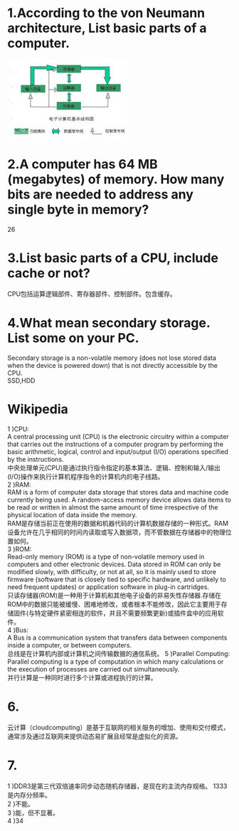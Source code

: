 # 1.According to the von Neumann architecture, List basic parts of a computer. 
![](images/hw06/pic1.jpg)
# 2.A computer has 64 MB (megabytes) of memory. How many bits are needed to address any single byte in memory? 
26
# 3.List basic parts of a CPU, include cache or not? 
CPU包括运算逻辑部件、寄存器部件、控制部件。包含缓存。
# 4.What mean secondary storage. List some on your PC. 
Secondary storage is a non-volatile memory (does not lose stored data when the device is powered down) that is not directly accessible by the CPU.  
SSD,HDD  
# Wikipedia
1 )CPU:  
A central processing unit (CPU) is the electronic circuitry within a computer that carries out the instructions of a computer program by performing the basic arithmetic, logical, control and input/output (I/O) operations specified by the instructions.   
中央处理单元(CPU)是通过执行指令指定的基本算法、逻辑、控制和输入/输出(I/O)操作来执行计算机程序指令的计算机内的电子线路。  
2 )RAM:  
RAM is a form of computer data storage that stores data and machine code currently being used. A random-access memory device allows data items to be read or written in almost the same amount of time irrespective of the physical location of data inside the memory.   
RAM是存储当前正在使用的数据和机器代码的计算机数据存储的一种形式。RAM设备允许在几乎相同的时间内读取或写入数据项，而不管数据在存储器中的物理位置如何。  
3 )ROM:  
Read-only memory (ROM) is a type of non-volatile memory used in computers and other electronic devices. Data stored in ROM can only be modified slowly, with difficulty, or not at all, so it is mainly used to store firmware (software that is closely tied to specific hardware, and unlikely to need frequent updates) or application software in plug-in cartridges.  
只读存储器(ROM)是一种用于计算机和其他电子设备的非易失性存储器.存储在ROM中的数据只能被缓慢、困难地修改，或者根本不能修改，因此它主要用于存储固件(与特定硬件紧密相连的软件，并且不需要频繁更新)或插件盒中的应用软件。  
4 )Bus:  
A Bus is a communication system that transfers data between components inside a computer, or between computers.  
总线是在计算机内部或计算机之间传输数据的通信系统。
5 )Parallel Computing:  
Parallel computing is a type of computation in which many calculations or the execution of processes are carried out simultaneously.  
并行计算是一种同时进行多个计算或进程执行的计算。  
# 6. 
云计算（cloudcomputing）是基于互联网的相关服务的增加、使用和交付模式，通常涉及通过互联网来提供动态易扩展且经常是虚拟化的资源。
# 7.
1 )DDR3是第三代双倍速率同步动态随机存储器，是现在的主流内存规格。
1333是内存分频率。  
2 )不能。  
3 )能，但不显著。  
4 )34  



